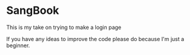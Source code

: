 # SangBook
This is my take on trying to make a login page

If you have any ideas to improve the code please do because I'm just a beginner.